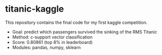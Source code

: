 # titanic-kaggle
This repository contains the final code for my first kaggle competition.
- Goal: predict which passengers survived the sinking of the RMS Titanic
- Method: c-support vector classification
- Score: 0.80861 (top 8% in leaderboard)
- Modules: pandas, numpy, sklearn
